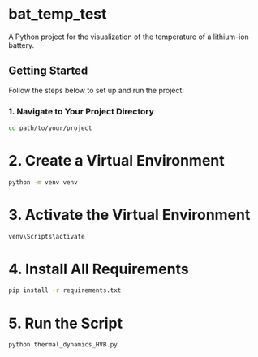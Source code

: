 # bat_temp_test
A Python project for the visualization of the temperature of a lithium-ion battery.

## Getting Started

Follow the steps below to set up and run the project:

### 1. Navigate to Your Project Directory
```bash
cd path/to/your/project
```
# 2. Create a Virtual Environment
```bash
python -m venv venv
```

# 3. Activate the Virtual Environment
```bash
venv\Scripts\activate
```

# 4. Install All Requirements
```bash
pip install -r requirements.txt
```

# 5. Run the Script
```bash
python thermal_dynamics_HVB.py
```